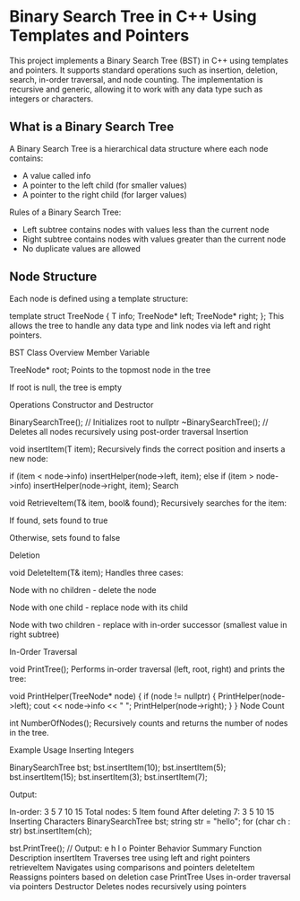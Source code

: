 # Binary Search Tree in C++ Using Templates and Pointers

This project implements a Binary Search Tree (BST) in C++ using templates and pointers. It supports standard operations such as insertion, deletion, search, in-order traversal, and node counting. The implementation is recursive and generic, allowing it to work with any data type such as integers or characters.

## What is a Binary Search Tree

A Binary Search Tree is a hierarchical data structure where each node contains:
- A value called info
- A pointer to the left child (for smaller values)
- A pointer to the right child (for larger values)

Rules of a Binary Search Tree:
- Left subtree contains nodes with values less than the current node
- Right subtree contains nodes with values greater than the current node
- No duplicate values are allowed

## Node Structure

Each node is defined using a template structure:


template<class T>
struct TreeNode {
    T info;
    TreeNode* left;
    TreeNode* right;
};
This allows the tree to handle any data type and link nodes via left and right pointers.

BST Class Overview
Member Variable

TreeNode<T>* root;
Points to the topmost node in the tree

If root is null, the tree is empty

Operations
Constructor and Destructor

BinarySearchTree();      // Initializes root to nullptr
~BinarySearchTree();     // Deletes all nodes recursively using post-order traversal
Insertion

void insertItem(T item);
Recursively finds the correct position and inserts a new node:


if (item < node->info)
    insertHelper(node->left, item);
else if (item > node->info)
    insertHelper(node->right, item);
Search

void RetrieveItem(T& item, bool& found);
Recursively searches for the item:

If found, sets found to true

Otherwise, sets found to false

Deletion

void DeleteItem(T& item);
Handles three cases:

Node with no children - delete the node

Node with one child - replace node with its child

Node with two children - replace with in-order successor (smallest value in right subtree)

In-Order Traversal

void PrintTree();
Performs in-order traversal (left, root, right) and prints the tree:


void PrintHelper(TreeNode<T>* node) {
    if (node != nullptr) {
        PrintHelper(node->left);
        cout << node->info << " ";
        PrintHelper(node->right);
    }
}
Node Count

int NumberOfNodes();
Recursively counts and returns the number of nodes in the tree.

Example Usage
Inserting Integers

BinarySearchTree<int> bst;
bst.insertItem(10);
bst.insertItem(5);
bst.insertItem(15);
bst.insertItem(3);
bst.insertItem(7);

Output:

In-order: 3 5 7 10 15
Total nodes: 5
Item found
After deleting 7: 3 5 10 15
Inserting Characters
BinarySearchTree<char> bst;
string str = "hello";
for (char ch : str)
    bst.insertItem(ch);

bst.PrintTree(); // Output: e h l o
Pointer Behavior Summary
Function	Description
insertItem	Traverses tree using left and right pointers
retrieveItem	Navigates using comparisons and pointers
deleteItem	Reassigns pointers based on deletion case
PrintTree	Uses in-order traversal via pointers
Destructor	Deletes nodes recursively using pointers